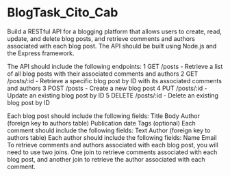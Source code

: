 # BlogTask_Cito_Cab

Build a RESTful API for a blogging platform that allows users to create, read, update, and delete blog posts, and retrieve comments and authors associated with each blog post. The API should be built using Node.js and the Express framework.

The API should include the following endpoints:
1 GET /posts - Retrieve a list of all blog posts with their associated comments and authors
2 GET /posts/:id - Retrieve a specific blog post by ID with its associated comments and authors
3 POST /posts - Create a new blog post
4 PUT /posts/:id - Update an existing blog post by ID
5 DELETE /posts/:id - Delete an existing blog post by ID

Each blog post should include the following fields:
Title
Body
Author (foreign key to authors table)
Publication date
Tags (optional)
Each comment should include the following fields:
Text
Author (foreign key to authors table)
Each author should include the following fields:
Name
Email
To retrieve comments and authors associated with each blog post, you will need to use two joins. One join to retrieve comments associated with each blog post, and another join to retrieve the author associated with each comment.
